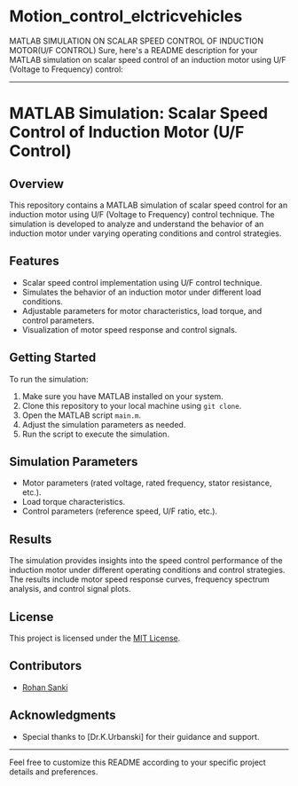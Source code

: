 # Motion_control_elctricvehicles
MATLAB SIMULATION ON SCALAR SPEED CONTROL OF INDUCTION MOTOR(U/F CONTROL)
Sure, here's a README description for your MATLAB simulation on scalar speed control of an induction motor using U/F (Voltage to Frequency) control:

---

# MATLAB Simulation: Scalar Speed Control of Induction Motor (U/F Control)

## Overview
This repository contains a MATLAB simulation of scalar speed control for an induction motor using U/F (Voltage to Frequency) control technique. The simulation is developed to analyze and understand the behavior of an induction motor under varying operating conditions and control strategies.

## Features
- Scalar speed control implementation using U/F control technique.
- Simulates the behavior of an induction motor under different load conditions.
- Adjustable parameters for motor characteristics, load torque, and control parameters.
- Visualization of motor speed response and control signals.

## Getting Started
To run the simulation:
1. Make sure you have MATLAB installed on your system.
2. Clone this repository to your local machine using `git clone`.
3. Open the MATLAB script `main.m`.
4. Adjust the simulation parameters as needed.
5. Run the script to execute the simulation.

## Simulation Parameters
- Motor parameters (rated voltage, rated frequency, stator resistance, etc.).
- Load torque characteristics.
- Control parameters (reference speed, U/F ratio, etc.).

## Results
The simulation provides insights into the speed control performance of the induction motor under different operating conditions and control strategies. The results include motor speed response curves, frequency spectrum analysis, and control signal plots.

## License
This project is licensed under the [MIT License](LICENSE).

## Contributors
- [Rohan Sanki](https://github.com/Edtheblack)

## Acknowledgments
- Special thanks to [Dr.K.Urbanski] for their guidance and support.

---

Feel free to customize this README according to your specific project details and preferences.
